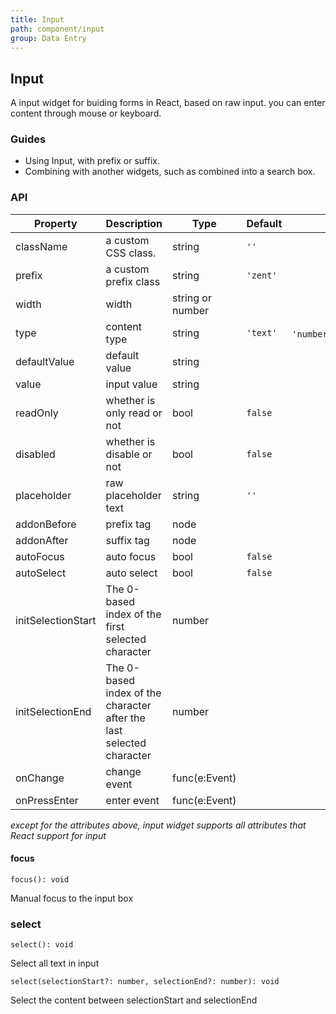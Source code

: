 ```yaml
---
title: Input
path: component/input
group: Data Entry
---
```


## Input

A input widget for buiding forms in React, based on raw input. you can enter content through mouse or keyboard.

### Guides

- Using Input, with prefix or suffix.
- Combining with another widgets, such as combined into a search box.


### API

| Property           | Description              | Type            | Default      |      Alternative               | Required |
| ------------ | --------------- | ------------- | -------- | ----------------------- | ---- |
| className    | a custom CSS class.       | string        | `''`     |                         | No    |
| prefix       | a custom prefix class        | string        | `'zent'` |                         | No    |
| width       | width          | string or number       |   |                         | No   |
| type         | content type          | string        | `'text'` | `'number'`、`'password'`、`'textarea'` | No    |
| defaultValue | default value             | string        |          |                         | No    |
| value        | input value             | string        |          |                         | No    |
| readOnly     | whether is only read or not          | bool          | `false`  |                         | No    |
| disabled     | whether is disable or not            | bool          | `false`  |                         | No    |
| placeholder  | raw placeholder text | string        | `''`     |                         | No    |
| addonBefore  | prefix tag            | node          |          |                         | No    |
| addonAfter   | suffix tag            | node          |          |                         | No    |
| autoFocus    | auto focus          | bool          |  `false`        |                    | No  |
| autoSelect    | auto select          | bool          |  `false`        |                  | No  |
| initSelectionStart    | The 0-based index of the first selected character  | number        |         |    | No  |
| initSelectionEnd    | The 0-based index of the character after the last selected character  | number        |         |    | No  |
| onChange     | change event        | func(e:Event) |          |                         | No    |
| onPressEnter | enter event            | func(e:Event) |          |                         | No    |

_except for the attributes above, input widget supports all attributes that React support for input_

#### focus

`focus(): void`

Manual focus to the input box

### select
`select(): void`

Select all text in input

`select(selectionStart?: number, selectionEnd?: number): void`

Select the content between selectionStart and selectionEnd

<style>
.zent-input-wrapper {
    width: 200px;
    margin-bottom: 20px;
}
</style>

